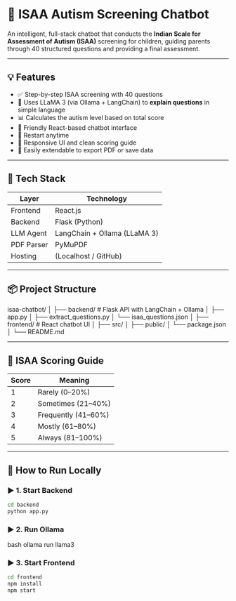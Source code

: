 # 🧠 ISAA Autism Screening Chatbot

An intelligent, full-stack chatbot that conducts the **Indian Scale for Assessment of Autism (ISAA)** screening for children, guiding parents through 40 structured questions and providing a final assessment.

---

## 💡 Features

- ✅ Step-by-step ISAA screening with 40 questions
- 🧠 Uses LLaMA 3 (via Ollama + LangChain) to **explain questions** in simple language
- 📊 Calculates the autism level based on total score
- 💬 Friendly React-based chatbot interface
- 🔁 Restart anytime
- 🌈 Responsive UI and clean scoring guide
- 🧾 Easily extendable to export PDF or save data

---

## 🚀 Tech Stack

| Layer      | Technology                  |
|------------|-----------------------------|
| Frontend   | React.js                    |
| Backend    | Flask (Python)              |
| LLM Agent  | LangChain + Ollama (LLaMA 3)|
| PDF Parser | PyMuPDF                     |
| Hosting    | (Localhost / GitHub)        |

---

## 📦 Project Structure
isaa-chatbot/
│
├── backend/ # Flask API with LangChain + Ollama
│ ├── app.py
│ ├── extract_questions.py
│ └── isaa_questions.json
│
├── frontend/ # React chatbot UI
│ ├── src/
│ ├── public/
│ └── package.json
│
└── README.md


---

## 🧠 ISAA Scoring Guide

| Score | Meaning             |
|-------|---------------------|
| 1     | Rarely (0–20%)      |
| 2     | Sometimes (21–40%)  |
| 3     | Frequently (41–60%) |
| 4     | Mostly (61–80%)     |
| 5     | Always (81–100%)    |

---

## 🚀 How to Run Locally

### ▶️ 1. Start Backend

```bash
cd backend
python app.py
```
### ▶️ 2. Run Ollama 
bash
ollama run llama3

### ▶️ 3. Start Frontend

```bash
cd frontend
npm install
npm start

